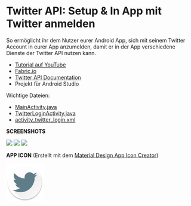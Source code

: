 # Twitter API: Setup & In App mit Twitter anmelden
So ermöglicht ihr dem Nutzer eurer Android App, sich mit seinem Twitter Account in eurer App anzumelden, damit er in der App verschiedene Dienste der Twitter API nutzen kann.

- <a href="https://youtu.be/8Rv3IrCAKs8" target="_blank" >Tutorial auf YouTube</a>
- <a href="https://fabric.io" target="_blank">Fabric.io</a>
- <a href="https://docs.fabric.io/android/javadocs.html" target="_blank">Twitter API Documentation</a>
- Projekt für Android Studio


Wichtige Dateien: 
- [MainActivity.java](https://github.com/derAndroidPro/Twitter-API_SignInTutorial/blob/master/app/src/main/java/derandroidpro/de/twitter/api/tutorial/MainActivity.java)
- [TwitterLoginActivity.java](https://github.com/derAndroidPro/Twitter-API_SignInTutorial/blob/master/app/src/main/java/derandroidpro/de/twitter/api/tutorial/TwitterLoginActivity.java)
- [activity_twitter_login.xml](https://github.com/derAndroidPro/Twitter-API_SignInTutorial/blob/master/app/src/main/res/layout/activity_twitter_login.xml)


<b>SCREENSHOTS</b>

<img src="https://dl.dropboxusercontent.com/s/hcr6sttq1imwush/Screenshot_20160207-203924.png" height="500px" />
<img src="https://dl.dropboxusercontent.com/s/tie8gml2y41yk3o/Screenshot_20160207-182848.png" height="500px" />
<img src="https://dl.dropboxusercontent.com/s/4ssshjxra0f65s9/Screenshot_20160207-203915.png" height="500px" />


<b>APP ICON</b> (Erstellt mit dem <a href="http://romannurik.github.io/AndroidAssetStudio/icons-launcher.html" target="_blank" >Material Design App Icon Creator</a>)

<img src="/app/src/main/res/mipmap-xxxhdpi/ic_launcher.png" height="100px" />
